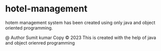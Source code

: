 # hotel-management
hotem management system has been created using only java and object oriented programming.


@ Author Sumit kumar
Copy © 2023 
This is created with the help of java and object orienred programming



